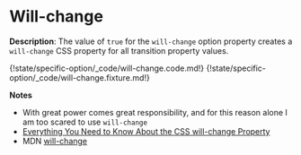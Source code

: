 # Will-change

__Description__: The value of `true` for the `will-change` option property creates a `will-change` CSS property for all transition property values.

{!state/specific-option/_code/will-change.code.md!}
{!state/specific-option/_code/will-change.fixture.md!}

__Notes__

+ With great power comes great responsibility, and for this reason alone I am too scared to use `will-change`
+ [Everything You Need to Know About the CSS will-change Property](https://dev.opera.com/articles/css-will-change-property/)
+ <span class="mdn-tag">MDN</span> [will-change](https://developer.mozilla.org/en-US/docs/Web/CSS/will-change)

<div class="cf"></div>
<div class="end"></div>

